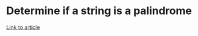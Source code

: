 # Determine if a string is a palindrome

[Link to article](http://www.growingwiththeweb.com/2014/02/determine-if-a-string-is-a-palindrome.html)